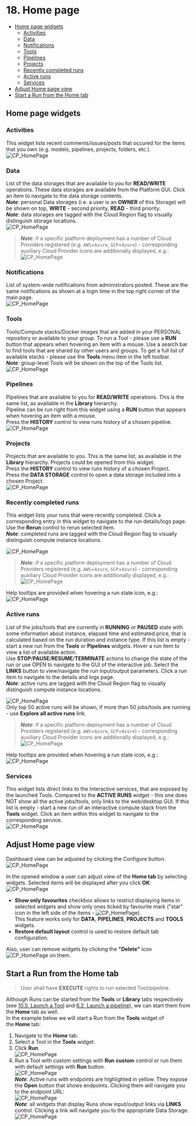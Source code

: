 # 18. Home page

- [Home page widgets](#home-page-widgets)
    - [Activities](#activities)
    - [Data](#data)
    - [Notifications](#notifications)
    - [Tools](#tools)
    - [Pipelines](#pipelines)
    - [Projects](#projects)
    - [Recently completed runs](#recently-completed-runs)
    - [Active runs](#active-runs)
    - [Services](#services)
- [Adjust Home page view](#adjust-home-page-view)
- [Start a Run from the Home tab](#start-a-run-from-the-home-tab)

## Home page widgets

### Activities

This widget lists recent comments/issues/posts that occured for the items that you own (e.g. models, pipelines, projects, folders, etc.).  
![CP_HomePage](attachments/HomePage_01.png)

### Data

List of the data storages that are available to you for **READ/WRITE** operations. These data storages are available from the Platform GUI. Click an item to navigate to the data storage contents.  
**_Note_**: personal Data storages (i.e. a user is an **OWNER** of this Storage) will be shown on top, **WRITE** - second priority, **READ** - third priority.  
**_Note_**: data storages are tagged with the Cloud Region flag to visually distinguish storage locations.  
![CP_HomePage](attachments/HomePage_02.png)

> **_Note_**: if a specific platform deployment has a number of Cloud Providers registered (e.g. `AWS`+`Azure`, `GCP`+`Azure`) - corresponding auxiliary Cloud Provider icons are additionally displayed, e.g.:  
> ![CP_HomePage](attachments/HomePage_20.png)

### Notifications

List of system-wide notifications from administrators posted. These are the same notifications as shown at a login time in the top right corner of the main page.  
![CP_HomePage](attachments/HomePage_03.png)

### Tools

Tools/Compute stacks/Docker images that are added in your PERSONAL repository or available to your group. To run a Tool - please use a **RUN** button that appears when hovering an item with a mouse. Use a search bar to find tools that are shared by other users and groups. To get a full list of available stacks - please use the **Tools** menu item in the left toolbar.  
**_Note_**: group-level Tools will be shown on the top of the Tools list.  
![CP_HomePage](attachments/HomePage_04.png)

### Pipelines

Pipelines that are available to you for **READ/WRITE** operations. This is the same list, as available in the **Library** hierarchy.  
Pipeline can be run right from this widget using a **RUN** button that appears when hovering an item with a mouse.  
Press the **HISTORY** control to view runs history of a chosen pipeline.  
![CP_HomePage](attachments/HomePage_05.png)

### Projects

Projects that are available to you. This is the same list, as available in the **Library** hierarchy. Projects could be opened from this widget.  
Press the **HISTORY** control to view runs history of a chosen Project.  
Press the **DATA STORAGE** control to open a data storage included into a chosen Project.  
![CP_HomePage](attachments/HomePage_19.png)

### Recently completed runs

This widget lists your runs that were recently completed. Click a corresponding entry in this widget to navigate to the run details/logs page.  
Use the **Rerun** control to rerun selected item.  
**_Note_**: completed runs are tagged with the Cloud Region flag to visually distinguish compute instance locations.

![CP_HomePage](attachments/HomePage_06.png)

> **_Note_**: if a specific platform deployment has a number of Cloud Providers registered (e.g. `AWS`+`Azure`, `GCP`+`Azure`) - corresponding auxiliary Cloud Provider icons are additionally displayed, e.g.:  
> ![CP_HomePage](attachments/HomePage_21.png)

Help tooltips are provided when hovering a run state icon, e.g.:  
![CP_HomePage](attachments/HomePage_17.png)

### Active runs

List of the jobs/tools that are currently in **RUNNING** or **PAUSED** state with some information about instance, elapsed time and estimated price, that is calculated based on the run duration and instance type. If this list is empty - start a new run from the **Tools** or **Pipelines** widgets. Hover a run item to view a list of available action.  
Use **STOP**/**PAUSE**/**RESUME**/**TERMINATE** actions to change the state of the run or use OPEN to navigate to the GUI of the interactive job. Select the **LINKS** button to view/navigate the run input/output parameters. Click a run item to navigate to the details and logs page.  
**_Note_**: active runs are tagged with the Cloud Region flag to visually distinguish compute instance locations.

![CP_HomePage](attachments/HomePage_07.png)  
Only top 50 active runs will be shown, if more than 50 jobs/tools are running - use **Explore all active runs** link.

> **_Note_**: if a specific platform deployment has a number of Cloud Providers registered (e.g. `AWS`+`Azure`, `GCP`+`Azure`) - corresponding auxiliary Cloud Provider icons are additionally displayed, e.g.:  
> ![CP_HomePage](attachments/HomePage_22.png)

Help tooltips are provided when hovering a run state icon, e.g.:  
![CP_HomePage](attachments/HomePage_16.png)

### Services

This widget lists direct links to the Interactive services, that are exposed by the launched Tools. Compared to the **ACTIVE RUNS** widget - this one does NOT show all the active jobs/tools, only links to the web/desktop GUI. If this list is empty - start a new run of an interactive compute stack from the **Tools** widget. Click an item within this widget to navigate to the corresponding service.  
![CP_HomePage](attachments/HomePage_08.png)

## Adjust Home page view

Dashboard view can be adjusted by clicking the Configure button.  
![CP_HomePage](attachments/HomePage_09.png)

In the opened window a user can adjust view of the **Home tab** by selecting widgets. Selected items will be displayed after you click **OK**:  
![CP_HomePage](attachments/HomePage_10.png)

- **Show only favourites** checkbox allows to restrict displaying items in selected widgets and show only ones ticked by favourite mark ("star" icon in the left side of the items - ![CP_HomePage](attachments/HomePage_18.png)).  
This feature works only for **DATA**, **PIPELINES**, **PROJECTS** and **TOOLS** widgets.
- **Restore default layout** control is used to restore default tab configuration.  

Also, user can remove widgets by clicking the **"Delete"** icon ![CP_HomePage](attachments/HomePage_11.png) on them.

## Start a Run from the Home tab

> User shall have **EXECUTE** rights to run selected Tool/pipeline.

Although Runs can be started from the **Tools** or **Library** tabs respectively (see [10.5. Launch a Tool](../10_Manage_Tools/10.5._Launch_a_Tool.md) and [6.2. Launch a pipeline](../06_Manage_Pipeline/6.2._Launch_a_pipeline.md)), we can start them from the **Home** tab as well.  
In the example below we will start a Run from the **Tools** widget of the **Home** tab:

1. Navigate to the **Home** tab.
2. Select a Tool in the **Tools** widget.
3. Click **Run**.  
    ![CP_HomePage](attachments/HomePage_12.png)
4. Run a Tool with custom settings with **Run custom** control or run them with default settings with **Run** button.  
    ![CP_HomePage](attachments/HomePage_13.png)  
    **_Note_**: Active runs with endpoints are highlighted in yellow. They expose the **Open** button that shows endpoints. Clicking them will navigate you to the endpoint URL:  
    ![CP_HomePage](attachments/HomePage_14.png)  
    **_Note_**: all widgets that display Runs show input/output links via **LINKS** control. Clicking a link will navigate you to the appropriate Data Storage.  
    ![CP_HomePage](attachments/HomePage_15.png)